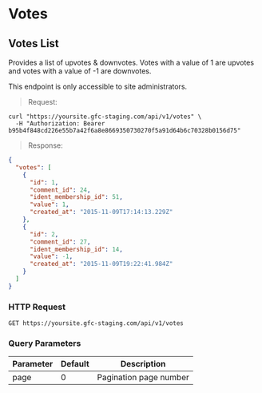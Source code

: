 
# Votes

## Votes List

Provides a list of upvotes & downvotes. Votes with a value of 1 are upvotes and votes with a value of -1 are downvotes.

This endpoint is only accessible to site administrators.

> Request:

```shell
curl "https://yoursite.gfc-staging.com/api/v1/votes" \
  -H "Authorization: Bearer b95b4f848cd226e55b7a42f6a8e8669350730270f5a91d64b6c70328b0156d75"
```

> Response:

```json
{
  "votes": [
    {
      "id": 1,
      "comment_id": 24,
      "ident_membership_id": 51,
      "value": 1,
      "created_at": "2015-11-09T17:14:13.229Z"
    },
    {
      "id": 2,
      "comment_id": 27,
      "ident_membership_id": 14,
      "value": -1,
      "created_at": "2015-11-09T19:22:41.984Z"
    }
  ]
}
```

### HTTP Request

`GET https://yoursite.gfc-staging.com/api/v1/votes`

### Query Parameters

Parameter | Default | Description
--------- | ------- | -----------
page | 0 | Pagination page number
